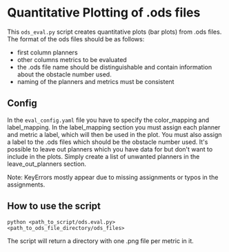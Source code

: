 # Quantitative Plotting of .ods files
This `ods_eval.py` script creates quantitative plots (bar plots) from .ods files.
The format of the ods files should be as follows:
- first column planners
- other columns metrics to be evaluated
- the .ods file name should be distinguishable and contain information about the obstacle number used.
- naming of the planners and metrics must be consistent

## Config
In the `eval_config.yaml` file you have to specify the color_mapping and label_mapping.
In the label_mapping section you must assign each planner and metric a label, which will then be used in the plot.
You must also assign a label to the .ods files which should be the obstacle number used.
It's possible to leave out planners which you have data for but don't want to include in the plots. Simply create a list of unwanted planners in the leave_out_planners section.

Note: KeyErrors mostly appear due to missing assignments or typos in the assignments.

## How to use the script
```
python <path_to_script/ods.eval.py> <path_to_ods_file_directory/ods_files>
```

The script will return a directory with one .png file per metric in it.
